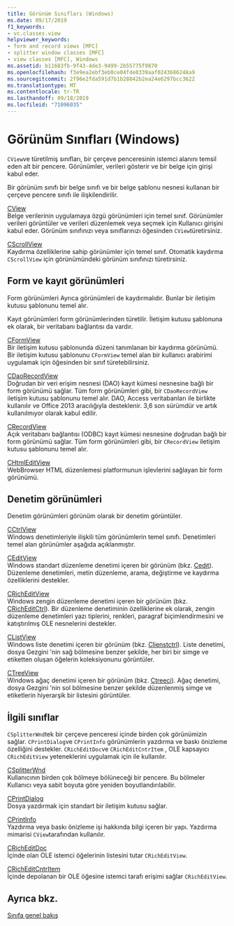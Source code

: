 ```yaml
---
title: Görünüm Sınıfları (Windows)
ms.date: 09/17/2019
f1_keywords:
- vc.classes.view
helpviewer_keywords:
- form and record views [MFC]
- splitter window classes [MFC]
- view classes [MFC], Windows
ms.assetid: b11683fb-9f43-4de3-9499-2b55775f9870
ms.openlocfilehash: f3e9ea2ebf3eb0ce04fde0339aaf0243686248a9
ms.sourcegitcommit: 2f96e2fda591d7b1b28842b2ea24e6297bcc3622
ms.translationtype: MT
ms.contentlocale: tr-TR
ms.lasthandoff: 09/18/2019
ms.locfileid: "71096035"
---
```

# <a name="view-classes-windows"></a>Görünüm Sınıfları (Windows)

`CView`ve türetilmiş sınıfları, bir çerçeve penceresinin istemci alanını temsil eden alt bir pencere. Görünümler, verileri gösterir ve bir belge için girişi kabul eder.

Bir görünüm sınıfı bir belge sınıfı ve bir belge şablonu nesnesi kullanan bir çerçeve pencere sınıfı ile ilişkilendirilir.

[CView](../mfc/reference/cview-class.md)<br/>
Belge verilerinin uygulamaya özgü görünümleri için temel sınıf. Görünümler verileri görüntüler ve verileri düzenlemek veya seçmek için Kullanıcı girişini kabul eder. Görünüm sınıfınızı veya sınıflarınızı öğesinden `CView`türetirsiniz.

[CScrollView](../mfc/reference/cscrollview-class.md)<br/>
Kaydırma özelliklerine sahip görünümler için temel sınıf. Otomatik kaydırma `CScrollView` için görünümündeki görünüm sınıfınızı türetirsiniz.

## <a name="form-and-record-views"></a>Form ve kayıt görünümleri

Form görünümleri Ayrıca görünümleri de kaydırmalıdır. Bunlar bir iletişim kutusu şablonunu temel alır.

Kayıt görünümleri form görünümlerinden türetilir. İletişim kutusu şablonuna ek olarak, bir veritabanı bağlantısı da vardır.

[CFormView](../mfc/reference/cformview-class.md)<br/>
Bir iletişim kutusu şablonunda düzeni tanımlanan bir kaydırma görünümü. Bir iletişim kutusu şablonunu `CFormView` temel alan bir kullanıcı arabirimi uygulamak için öğesinden bir sınıf türetebilirsiniz.

[CDaoRecordView](../mfc/reference/cdaorecordview-class.md)<br/>
Doğrudan bir veri erişim nesnesi (DAO) kayıt kümesi nesnesine bağlı bir form görünümü sağlar. Tüm form görünümleri gibi, bir `CDaoRecordView` iletişim kutusu şablonunu temel alır. DAO, Access veritabanları ile birlikte kullanılır ve Office 2013 aracılığıyla desteklenir. 3,6 son sürümdür ve artık kullanılmıyor olarak kabul edilir.

[CRecordView](../mfc/reference/crecordview-class.md)<br/>
Açık veritabanı bağlantısı (ODBC) kayıt kümesi nesnesine doğrudan bağlı bir form görünümü sağlar. Tüm form görünümleri gibi, bir `CRecordView` iletişim kutusu şablonunu temel alır.

[CHtmlEditView](../mfc/reference/chtmleditview-class.md)<br/>
WebBrowser HTML düzenlemesi platformunun işlevlerini sağlayan bir form görünümü.

## <a name="control-views"></a>Denetim görünümleri

Denetim görünümleri görünüm olarak bir denetim görüntüler.

[CCtrlView](../mfc/reference/cctrlview-class.md)<br/>
Windows denetimleriyle ilişkili tüm görünümlerin temel sınıfı. Denetimleri temel alan görünümler aşağıda açıklanmıştır.

[CEditView](../mfc/reference/ceditview-class.md)<br/>
Windows standart düzenleme denetimi içeren bir görünüm (bkz. [Cedıt](../mfc/reference/cedit-class.md)). Düzenleme denetimleri, metin düzenleme, arama, değiştirme ve kaydırma özelliklerini destekler.

[CRichEditView](../mfc/reference/cricheditview-class.md)<br/>
Windows zengin düzenleme denetimi içeren bir görünüm (bkz. [CRichEditCtrl](../mfc/reference/cricheditctrl-class.md)). Bir düzenleme denetiminin özelliklerine ek olarak, zengin düzenleme denetimleri yazı tiplerini, renkleri, paragraf biçimlendirmesini ve katıştırılmış OLE nesnelerini destekler.

[CListView](../mfc/reference/clistview-class.md)<br/>
Windows liste denetimi içeren bir görünüm (bkz. [Clienstctrl](../mfc/reference/clistctrl-class.md)). Liste denetimi, dosya Gezgini 'nin sağ bölmesine benzer şekilde, her biri bir simge ve etiketten oluşan öğelerin koleksiyonunu görüntüler.

[CTreeView](../mfc/reference/ctreeview-class.md)<br/>
Windows ağaç denetimi içeren bir görünüm (bkz. [Ctreeci](../mfc/reference/ctreectrl-class.md)). Ağaç denetimi, dosya Gezgini 'nin sol bölmesine benzer şekilde düzenlenmiş simge ve etiketlerin hiyerarşik bir listesini görüntüler.

## <a name="related-classes"></a>İlgili sınıflar

`CSplitterWnd`tek bir çerçeve penceresi içinde birden çok görünümizin sağlar. `CPrintDialog`ve `CPrintInfo` görünümlerin yazdırma ve baskı önizleme özelliğini destekler. `CRichEditDoc`ve `CRichEditCntrItem` , OLE kapsayıcı `CRichEditView` yeteneklerini uygulamak için ile kullanılır.

[CSplitterWnd](../mfc/reference/csplitterwnd-class.md)<br/>
Kullanıcının birden çok bölmeye bölüneceği bir pencere. Bu bölmeler Kullanıcı veya sabit boyuta göre yeniden boyutlandırılabilir.

[CPrintDialog](../mfc/reference/cprintdialog-class.md)<br/>
Dosya yazdırmak için standart bir iletişim kutusu sağlar.

[CPrintInfo](../mfc/reference/cprintinfo-structure.md)<br/>
Yazdırma veya baskı önizleme işi hakkında bilgi içeren bir yapı. Yazdırma mimarisi `CView`tarafından kullanılır.

[CRichEditDoc](../mfc/reference/cricheditdoc-class.md)<br/>
İçinde olan OLE istemci öğelerinin listesini tutar `CRichEditView`.

[CRichEditCntrItem](../mfc/reference/cricheditcntritem-class.md)<br/>
İçinde depolanan bir OLE öğesine istemci tarafı erişimi sağlar `CRichEditView`.

## <a name="see-also"></a>Ayrıca bkz.

[Sınıfa genel bakış](../mfc/class-library-overview.md)
